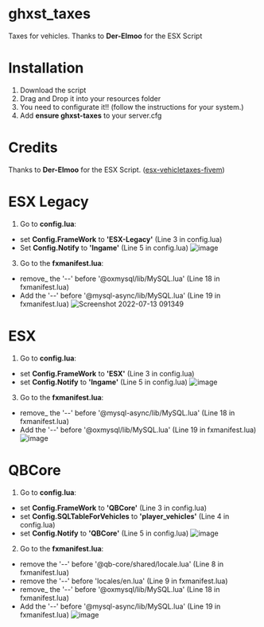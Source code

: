 # ghxst_taxes
Taxes for vehicles. Thanks to **Der-Elmoo** for the ESX Script

# Installation
1. Download the script
2. Drag and Drop it into your resources folder
4. You need to configurate it!! (follow the instructions for your system.)
5. Add **ensure ghxst-taxes** to your server.cfg

# Credits
Thanks to **Der-Elmoo** for the ESX Script. ([esx-vehicletaxes-fivem](https://github.com/Der-Elmoo/esx-vehicletaxes-fivem))


# ESX Legacy
1. Go to **config.lua**:
- set **Config.FrameWork** to **'ESX-Legacy'** (Line 3 in config.lua)
- Set **Config.Notify** to **'Ingame'** (Line 5 in config.lua)
![image](https://user-images.githubusercontent.com/61068944/178674352-0ff54637-2598-4ee2-8093-ae2a1b6c1aa4.png)
3. Go to the **fxmanifest.lua**:
- remove_ the '--' before '@oxmysql/lib/MySQL.lua' (Line 18 in fxmanifest.lua)
- Add the '--' before '@mysql-async/lib/MySQL.lua' (Line 19 in fxmanifest.lua)
![Screenshot 2022-07-13 091349](https://user-images.githubusercontent.com/61068944/178673460-5c98a0e4-892c-49b6-b3f2-1f7c85211bec.png)

# ESX
1. Go to **config.lua**:
- set **Config.FrameWork** to **'ESX'** (Line 3 in config.lua)
- set **Config.Notify** to **'Ingame'** (Line 5 in config.lua)
![image](https://user-images.githubusercontent.com/61068944/178674565-fc51ee05-a5c9-4715-a324-4697fa19c4b6.png)
3. Go to the **fxmanifest.lua**:
- remove_ the '--' before '@mysql-async/lib/MySQL.lua' (Line 18 in fxmanifest.lua)
- Add the '--' before '@oxmysql/lib/MySQL.lua' (Line 19 in fxmanifest.lua)
![image](https://user-images.githubusercontent.com/61068944/178674715-bd0f0221-09de-427a-874d-0cae89515f93.png)

# QBCore
1. Go to **config.lua**:
- set **Config.FrameWork** to **'QBCore'** (Line 3 in config.lua)
- set **Config.SQLTableForVehicles** to **'player_vehicles'** (Line 4 in config.lua)
- set **Config.Notify** to **'QBCore'** (Line 5 in config.lua)
![image](https://user-images.githubusercontent.com/61068944/178675170-bee65ada-a0b2-474f-9f62-f50277a60f6c.png)
2. Go to the **fxmanifest.lua**:
- remove the '--' before '@qb-core/shared/locale.lua' (Line 8 in fxmanifest.lua)
- remove the '--' before 'locales/en.lua' (Line 9 in fxmanifest.lua)
- remove_ the '--' before '@oxmysql/lib/MySQL.lua' (Line 18 in fxmanifest.lua)
- Add the '--' before '@mysql-async/lib/MySQL.lua' (Line 19 in fxmanifest.lua)
![image](https://user-images.githubusercontent.com/61068944/178675911-6c3212b1-dddf-49ac-aed0-35c48b4512c7.png)
